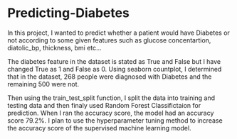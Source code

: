 # Predicting-Diabetes

In this project, I wanted to predict whether a patient would have Diabetes or not according to some given features such as glucose concentartion, diatolic_bp, thickness, bmi etc...

The diabetes feature in the dataset is stated as True and False but I have changed True as 1 and False as 0. Using seaborn countplot, I determined that in the dataset, 268 people were diagnosed with Diabetes and the remaining 500 were not. 

Then using the train_test_split function, I split the data into training and testing data and then finaly used Random Forest Classifictaion for prediction. When I ran the accuracy score, the model had an accuracy score 79.2%. I plan to use the hyperparameter tuning method to increase the accuracy score of the supervised machine learning model. 

